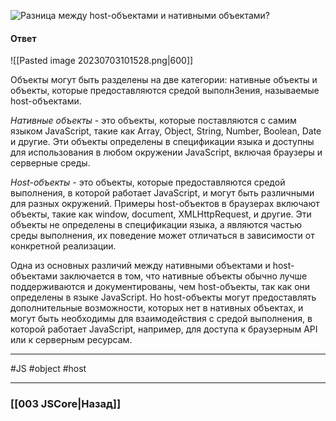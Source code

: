![Разница между host-объектами и нативными объектами?](https://youtu.be/kx3dR6ztICU?t=484)

#### Ответ

![[Pasted image 20230703101528.png|600]]

Объекты могут быть разделены на две категории: нативные объекты и объекты, которые предоставляются средой выполн3ения, называемые host-объектами.

*Нативные объекты* - это объекты, которые поставляются с самим языком JavaScript, такие как Array, Object, String, Number, Boolean, Date и другие. Эти объекты определены в спецификации языка и доступны для использования в любом окружении JavaScript, включая браузеры и серверные среды.

*Host-объекты* - это объекты, которые предоставляются средой выполнения, в которой работает JavaScript, и могут быть различными для разных окружений. Примеры host-объектов в браузерах включают объекты, такие как window, document, XMLHttpRequest, и другие. Эти объекты не определены в спецификации языка, а являются частью среды выполнения, их поведение может отличаться в зависимости от конкретной реализации.

Одна из основных различий между нативными объектами и host-объектами заключается в том, что нативные объекты обычно лучше поддерживаются и документированы, чем host-объекты, так как они определены в языке JavaScript. Но host-объекты могут предоставлять дополнительные возможности, которых нет в нативных объектах, и могут быть необходимы для взаимодействия с средой выполнения, в которой работает JavaScript, например, для доступа к браузерным API или к серверным ресурсам.

___
 #JS #object #host 

___

### [[003 JSCore|Назад]]
